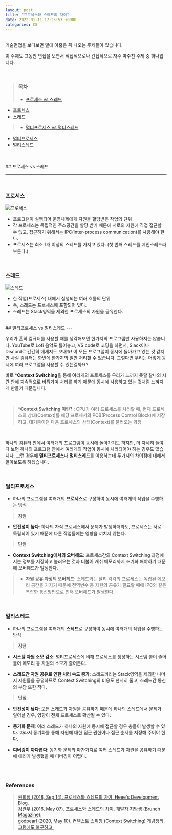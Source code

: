 ```yaml
---
layout: post
title: "프로세스와 스레드의 차이"
date: 2022-01-11 17:25:53 +0900
categories: CS
---
```

<br>
기술면접을 보다보면 열에 아홉은 꼭 나오는 주제들이 있습니다.

이 주제도 그동안 면접을 보면서 직접적으로나 간접적으로 자주 마주친 주제 중 하나입니다.

<br>

> ### 목차
> - [프로세스 vs 스레드](#프로세스-vs-스레드)
  - [프로세스](#프로세스)
  - [스레드](#스레드)
> - [멀티프로세스 vs 멀티스레드](#멀티프로세스-vs-멀티스레드)
  - [멀티프로세스](#멀티프로세스)
  - [멀티스레드](#멀티스레드)

<br>
<br>
## 프로세스 vs 스레드

---

<br>

### 프로세스

![프로세스](https://sanghun-blog-asset.s3.ap-northeast-2.amazonaws.com/Process.png)

- 프로그램이 실행되어 운영체제에게 자원을 할당받은 작업의 단위
- 각 프로세스는 독립적인 주소공간을 할당 받기 때문에 서로의 자원에 직접 접근할 수 없고, 접근하기 위해서는 IPC(inter-process communication)를 사용해야 한다.
- 프로세스는 최소 1개 이상의 스레드를 가지고 있다. (첫 번째 스레드를 메인스레드라 부른다.)

<br>

### 스레드

![스레드](https://sanghun-blog-asset.s3.ap-northeast-2.amazonaws.com/Thread.png)

- 한 작업(프로세스) 내에서 실행되는 여러 흐름의 단위
- 즉, 스레드는 프로세스에 포함되어 있다.
- 스레드는 Stack영역을 제외한 프로세스의 자원을 공유한다.

<br>
## 멀티프로세스 vs 멀티스레드
---

<br>

우리가 흔히 컴퓨터를 사용할 때를 생각해보면 한가지의 프로그램만 사용하지는 않습니다. YouTube로 Lofi 음악도 틀어놓고, VS code로 코딩을 하면서, Slack이나 Discord로 간간히 메세지도 보내죠! 이 모든 프로그램이 동시에 돌아가고 있는 것 같지만 사실 컴퓨터는 한번에 한가지의 일만 처리할 수 있습니다. 그렇다면 우리는 어떻게 동시에 여러 프로그램을 사용할 수 있는걸까요?

바로 ***Context Switching**을 통해 여러개의 프로세스를 우리가 느끼지 못할 찰나의 시간 안에 지속적으로 바꿔가며 처리를 하기 때문에 동시에 사용하고 있는 것처럼 느껴지게 만들기 때문입니다.

<br>

> ***Context Switching 이란?** : CPU가 여러 프로세스를 처리할 때, 현재 프로세스의 상태(Context)를 해당 프로세서의 PCB(Process Control Block)에 저장하고, 대기중이던 다음 프로세스의 상태(Context)를 불러오는 과정

<br>

하나의 컴퓨터 안에서 여러개의 프로그램이 동시에 돌아가기도 하지만, 더 자세히 들여다 보면 하나의 프로그램 안에서 여러개의 작업이 동시에 처리되어야 하는 경우도 많습니다. 그런 경우에 **멀티프로세스**나 **멀티스레드**를 이용하는데 두가지의 차이점에 대해서 알아보도록 하겠습니다.

<br>

### 멀티프로세스
- 하나의 프로그램을 여러개의 **프로세스**로 구성하여 동시에 여러개의 작업을 수행하는 방식

> **장점**
  - **안전성이 높다**: 하나의 자식 프로세스에서 문제가 발생하더라도, 프로세스는 서로 독립되어 있기 때문에 다른 작업들에는 영향을 끼치지 않는다.<br>
>  
> **단점**
  - **Context Switching에서의 오버헤드**: 프로세스간의 Context Switching 과정에서는 정보를 저장하고 불러오는 것과 더불어 캐쉬 메모리까지 초기화 해야하기 때문에 오버헤드가 발생한다.  
>  
> - **자원 공유 과정의 오버헤드**: 스레드와는 달리 각각의 프로세스는 독립된 메모리 공간을 가지기 때문에 전역변수 등 자원의 공유가 필요할 때에 IPC와 같은 복잡한 통신방법으로 인해 오버헤드가 발생한다.

<br>

### 멀티스레드
- 하나의 프로그램을 여러개의 **스레드**로 구성하여 동시에 여러개의 작업을 수행하는 방식

> **장점**
  - **시스템 자원 소모 감소**: 멀티프로세스에 비해 프로세스를 생성하는 시스템 콜이 줄어들어 메모리 등 자원의 소모가 줄어든다.
>  
  - **스레드간 자원 공유로 인한 처리 속도 증가**: 스레드끼리는 Stack영역을 제외한 나머지 자원들을 공유하므로 Context Switching의 비용도 현저히 줄고, 스레드간 통신의 부담 또한 적다.
>  
> **단점**
  - **안전성이 낮다**: 모든 스레드가 자원을 공유하기 때문에 하나의 스레드에서 문제가 일어날 경우, 영향이 전체 프로세스로 확산될 수 있다.
>  
  - **동기화 문제**: 여러 스레드가 하나의 자원에 동시에 접근할 경우 충돌이 발생할 수 있다. 따라서 동기화를 통해 자원에 대한 접근 권한이나 접근 순서를 지정해 주어야 한다.
>  
  - **디버깅이 까다롭다**: 동기화 문제와 마찬가지로 여러 스레드가 자원을 공유하기 때문에 에러가 발생했을 때 디버깅이 어렵다.

<br>
<br>

### References

> [권희정 (2018, Sep 14). 프로세스와 스레드의 차이. Heee's Development Blog.](https://gmlwjd9405.github.io/2018/09/14/process-vs-thread.html)  
[강관우 (2016, May 07). 프로세스와 스레드의 차이. 개발자 지망생 (Brunch Magazine).](https://brunch.co.kr/@kd4/3)  
[godpearl (2020, May 10). 컨텍스트 스위칭 (Context Switching) 개념정리. 그럼에도 불구하고.](https://pearlluck.tistory.com/150)
 